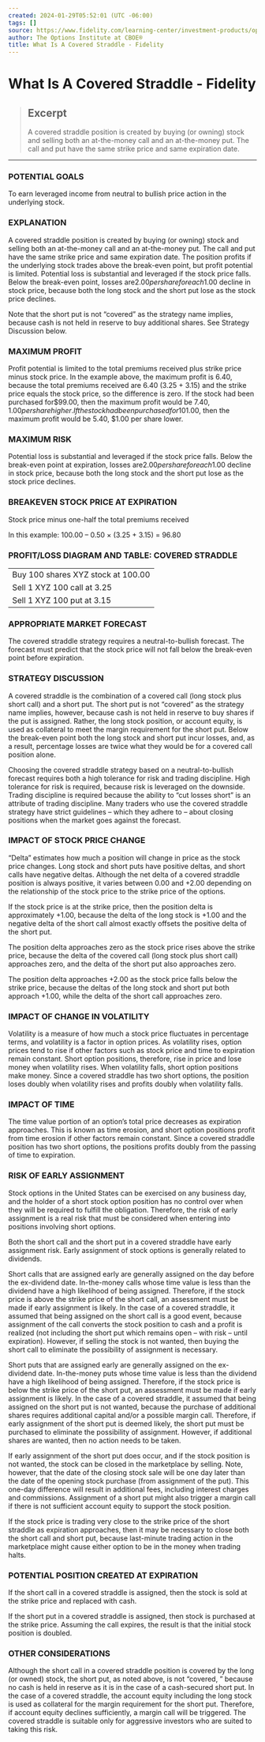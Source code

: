 ```yaml
---
created: 2024-01-29T05:52:01 (UTC -06:00)
tags: []
source: https://www.fidelity.com/learning-center/investment-products/options/options-strategy-guide/covered-straddle
author: The Options Institute at CBOE®
title: What Is A Covered Straddle - Fidelity
---
```


# What Is A Covered Straddle - Fidelity

> ## Excerpt
> A covered straddle position is created by buying (or owning) stock and selling both an at-the-money call and an at-the-money put. The call and put have the same strike price and same expiration date.

---
### POTENTIAL GOALS

To earn leveraged income from neutral to bullish price action in the underlying stock.

### EXPLANATION

A covered straddle position is created by buying (or owning) stock and selling both an at-the-money call and an at-the-money put. The call and put have the same strike price and same expiration date. The position profits if the underlying stock trades above the break-even point,  but profit potential is limited. Potential loss is substantial and leveraged if the stock price falls. Below the break-even point,  losses are$2.00 per share for each$1.00 decline in stock price,  because both the long stock and the short put lose as the stock price declines.

Note that the short put is not “covered” as the strategy name implies,  because cash is not held in reserve to buy additional shares. See Strategy Discussion below.

### MAXIMUM PROFIT

Profit potential is limited to the total premiums received plus strike price minus stock price. In the example above,  the maximum profit is 6.40,  because the total premiums received are 6.40 (3.25 + 3.15) and the strike price equals the stock price,  so the difference is zero. If the stock had been purchased for$99.00,  then the maximum profit would be 7.40, $1.00 per share higher. If the stock had been purchased for$101.00,  then the maximum profit would be 5.40, $1.00 per share lower.

### MAXIMUM RISK

Potential loss is substantial and leveraged if the stock price falls. Below the break-even point at expiration,  losses are$2.00 per share for each$1.00 decline in stock price,  because both the long stock and the short put lose as the stock price declines.

### BREAKEVEN STOCK PRICE AT EXPIRATION

Stock price minus one-half the total premiums received

In this example: 100.00 – 0.50 × (3.25 + 3.15) = 96.80

### PROFIT/LOSS DIAGRAM AND TABLE: COVERED STRADDLE

<table><tbody><tr><td>Buy 100 shares XYZ stock at 100.00</td></tr><tr><td>Sell 1 XYZ 100 call at 3.25</td></tr><tr><td>Sell 1 XYZ 100 put at 3.15</td></tr></tbody></table>

### APPROPRIATE MARKET FORECAST

The covered straddle strategy requires a neutral-to-bullish forecast. The forecast must predict that the stock price will not fall below the break-even point before expiration.

### STRATEGY DISCUSSION

A covered straddle is the combination of a covered call (long stock plus short call) and a short put. The short put is not “covered” as the strategy name implies,  however,  because cash is not held in reserve to buy shares if the put is assigned. Rather,  the long stock position,  or account equity,  is used as collateral to meet the margin requirement for the short put. Below the break-even point both the long stock and short put incur losses,  and,  as a result,  percentage losses are twice what they would be for a covered call position alone.

Choosing the covered straddle strategy based on a neutral-to-bullish forecast requires both a high tolerance for risk and trading discipline. High tolerance for risk is required,  because risk is leveraged on the downside. Trading discipline is required because the ability to “cut losses short” is an attribute of trading discipline. Many traders who use the covered straddle strategy have strict guidelines – which they adhere to – about closing positions when the market goes against the forecast.

### IMPACT OF STOCK PRICE CHANGE

“Delta” estimates how much a position will change in price as the stock price changes. Long stock and short puts have positive deltas,  and short calls have negative deltas. Although the net delta of a covered straddle position is always positive,  it varies between 0.00 and +2.00 depending on the relationship of the stock price to the strike price of the options.

If the stock price is at the strike price,  then the position delta is approximately +1.00,  because the delta of the long stock is +1.00 and the negative delta of the short call almost exactly offsets the positive delta of the short put.

The position delta approaches zero as the stock price rises above the strike price,  because the delta of the covered call (long stock plus short call) approaches zero,  and the delta of the short put also approaches zero.

The position delta approaches +2.00 as the stock price falls below the strike price,  because the deltas of the long stock and short put both approach +1.00,  while the delta of the short call approaches zero.

### IMPACT OF CHANGE IN VOLATILITY

Volatility is a measure of how much a stock price fluctuates in percentage terms,  and volatility is a factor in option prices. As volatility rises,  option prices tend to rise if other factors such as stock price and time to expiration remain constant. Short option positions,  therefore,  rise in price and lose money when volatility rises. When volatility falls,  short option positions make money. Since a covered straddle has two short options,  the position loses doubly when volatility rises and profits doubly when volatility falls.

### IMPACT OF TIME

The time value portion of an option’s total price decreases as expiration approaches. This is known as time erosion,  and short option positions profit from time erosion if other factors remain constant. Since a covered straddle position has two short options,  the positions profits doubly from the passing of time to expiration.

### RISK OF EARLY ASSIGNMENT

Stock options in the United States can be exercised on any business day,  and the holder of a short stock option position has no control over when they will be required to fulfill the obligation. Therefore,  the risk of early assignment is a real risk that must be considered when entering into positions involving short options.

Both the short call and the short put in a covered straddle have early assignment risk. Early assignment of stock options is generally related to dividends.

Short calls that are assigned early are generally assigned on the day before the ex-dividend date. In-the-money calls whose time value is less than the dividend have a high likelihood of being assigned. Therefore,  if the stock price is above the strike price of the short call,  an assessment must be made if early assignment is likely. In the case of a covered straddle,  it assumed that being assigned on the short call is a good event,  because assignment of the call converts the stock position to cash and a profit is realized (not including the short put which remains open – with risk – until expiration). However,  if selling the stock is not wanted,  then buying the short call to eliminate the possibility of assignment is necessary.

Short puts that are assigned early are generally assigned on the ex-dividend date. In-the-money puts whose time value is less than the dividend have a high likelihood of being assigned. Therefore,  if the stock price is below the strike price of the short put,  an assessment must be made if early assignment is likely. In the case of a covered straddle,  it assumed that being assigned on the short put is not wanted,  because the purchase of additional shares requires additional capital and/or a possible margin call. Therefore,  if early assignment of the short put is deemed likely,  the short put must be purchased to eliminate the possibility of assignment. However,  if additional shares are wanted,  then no action needs to be taken.

If early assignment of the short put does occur,  and if the stock position is not wanted,  the stock can be closed in the marketplace by selling. Note,  however,  that the date of the closing stock sale will be one day later than the date of the opening stock purchase (from assignment of the put). This one-day difference will result in additional fees,  including interest charges and commissions. Assignment of a short put might also trigger a margin call if there is not sufficient account equity to support the stock position.

If the stock price is trading very close to the strike price of the short straddle as expiration approaches,  then it may be necessary to close both the short call and short put,  because last-minute trading action in the marketplace might cause either option to be in the money when trading halts.

### POTENTIAL POSITION CREATED AT EXPIRATION

If the short call in a covered straddle is assigned,  then the stock is sold at the strike price and replaced with cash.

If the short put in a covered straddle is assigned,  then stock is purchased at the strike price. Assuming the call expires,  the result is that the initial stock position is doubled.

### OTHER CONSIDERATIONS

Although the short call in a covered straddle position is covered by the long (or owned) stock,  the short put,  as noted above,  is not “covered, ” because no cash is held in reserve as it is in the case of a cash-secured short put. In the case of a covered straddle,  the account equity including the long stock is used as collateral for the margin requirement for the short put. Therefore,  if account equity declines sufficiently,  a margin call will be triggered. The covered straddle is suitable only for aggressive investors who are suited to taking this risk.
